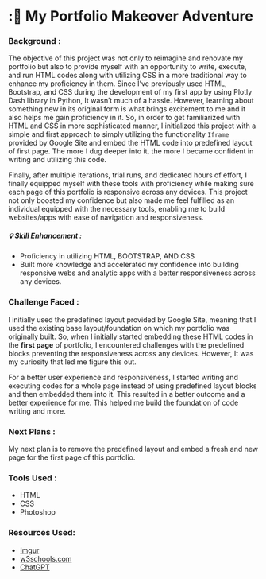 # :🎨 My Portfolio Makeover Adventure

### Background : 

The objective of this project was not only to reimagine and renovate my portfolio but also to provide myself with an opportunity to write, execute, and run HTML codes along with utilizing CSS in a more traditional way to enhance my proficiency in them. Since I’ve previously used HTML, Bootstrap, and CSS during the development of my first app by using Plotly Dash library in Python, It wasn’t much of a hassle. However, learning about something new in its original form is what brings excitement to me and it also helps me gain proficiency in it. So, in order to get familiarized with HTML and CSS in more sophisticated manner, I initialized this project with a simple and first approach to simply utilizing the functionality `Iframe` provided by Google Site and embed the HTML code into predefined layout of first page. The more I dug deeper into it, the more I became confident in writing and utilizing this code.
<br>

Finally, after multiple iterations, trial runs, and dedicated hours of effort, I finally equipped myself with these tools with proficiency while making sure each page of this portfolio is responsive across any devices. This project not only boosted my confidence but also made me feel fulfilled as an individual equipped with the necessary tools, enabling me to build websites/apps with ease of navigation and responsiveness.

##### 💡 Skill Enhancement : 
* Proficiency in utilizing HTML, BOOTSTRAP, AND CSS
* Built more knowledge and accelerated my confidence into building responsive webs and analytic apps with a better responsiveness across any devices.


### Challenge Faced : 
I initially used the predefined layout provided by Google Site, meaning that I used the existing base layout/foundation on which my portfolio was originally built. 
So, when I initially started embedding these HTML codes in the **first page** of portfolio, I encountered challenges with the predefined blocks preventing the responsiveness across any devices. However, It was my curiosity that led me figure this out. 

For a better user experience and responsiveness, I started writing and executing codes for a whole page instead of using predefined layout blocks and then embedded them into it. This resulted in a better outcome and a better experience for me. 
This helped me build the foundation of code writing and more. 

### Next Plans : 

My next plan is to remove the predefined layout and embed a fresh and new page for the first page of this portfolio.

### Tools Used : 
* HTML
* CSS
* Photoshop


### Resources Used: 
* [Imgur](https://imgur.com/)
* [w3schools.com](https://www.w3schools.com/)
* [ChatGPT](https://chat.openai.com/)

